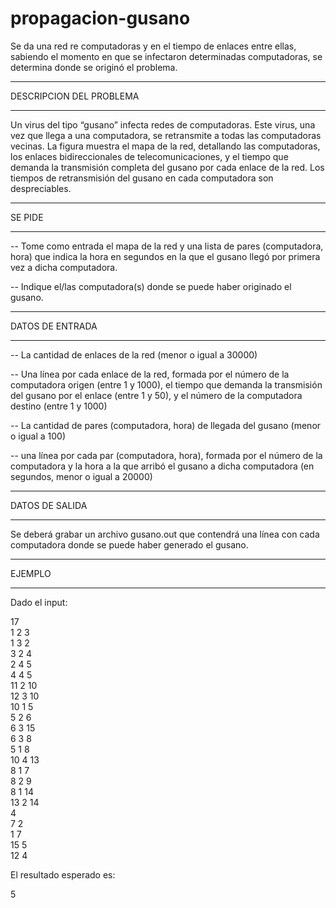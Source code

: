# propagacion-gusano

Se da una red re computadoras y en el tiempo de enlaces entre ellas, sabiendo el momento en que se infectaron determinadas computadoras, se determina donde se originó el problema.

---

DESCRIPCION DEL PROBLEMA

---

Un virus del tipo “gusano” infecta redes de computadoras. Este virus, una vez que
llega a una computadora, se retransmite a todas las computadoras vecinas. La figura
muestra el mapa de la red, detallando las computadoras, los enlaces bidireccionales
de telecomunicaciones, y el tiempo que demanda la transmisión completa del gusano
por cada enlace de la red. Los tiempos de retransmisión del gusano en cada
computadora son despreciables.

---

SE PIDE

---

-- Tome como entrada el mapa de la red y una lista de pares (computadora, hora) que indica la hora en segundos en la que el gusano llegó por primera vez a dicha computadora.

-- Indique el/las computadora(s) donde se puede haber originado el gusano.

---

DATOS DE ENTRADA

---

-- La cantidad de enlaces de la red (menor o igual a 30000)

-- Una línea por cada enlace de la red, formada por el número de la computadora origen (entre 1 y 1000), el tiempo que demanda la transmisión del gusano por el enlace (entre 1 y 50), y el número de la computadora destino (entre 1 y 1000)

-- La cantidad de pares (computadora, hora) de llegada del gusano (menor o igual a 100)

-- una línea por cada par (computadora, hora), formada por el número de la computadora y la hora a la que arribó el gusano a dicha computadora (en segundos, menor o igual a 20000)

---

DATOS DE SALIDA

---

Se deberá grabar un archivo gusano.out que contendrá una línea con cada computadora donde se puede haber generado el gusano.

---

EJEMPLO

---

Dado el input:

17<br />
1 2 3<br />
1 3 2<br />
3 2 4<br />
2 4 5<br />
4 4 5<br />
11 2 10<br />
12 3 10<br />
10 1 5<br />
5 2 6<br />
6 3 15<br />
6 3 8<br />
5 1 8<br />
10 4 13<br />
8 1 7<br />
8 2 9<br />
8 1 14<br />
13 2 14<br />
4<br />
7 2<br />
1 7<br />
15 5<br />
12 4<br />

El resultado esperado es:

5
